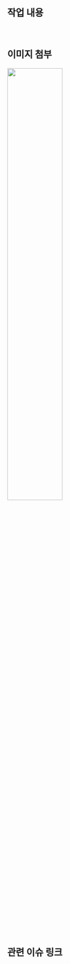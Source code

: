## 작업 내용
<!--기능에서 어떤 부분이 구현되었는지 설명해주세요-->

  <br/>

## 이미지 첨부

<img src="파일주소" width="50%" height="50%"/>

<br/>

## 관련 이슈 링크
<!--[레포 이름 #이슈번호](이슈 주소)-->

<br/>